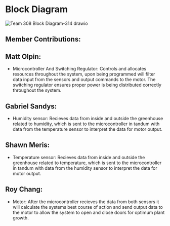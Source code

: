 # Block Diagram

![Team 308 Block Diagram-314 drawio](https://github.com/EGR314Team308/Team308.github.io/assets/157086096/35b05d34-431c-4c7f-abfc-4587fa1bb2e9)

## Member Contributions:

## Matt Olpin:
- Microcontroller And Switching Regulator:
  Controls and allocates resources throughout the system, upon being programmed will filter data input from the sensors and output commands to the motor. The switching regulator ensures proper power is being distributed correctly throughout the system.

## Gabriel Sandys:
- Humidity sensor:
  Recieves data from inside and outside the greenhouse related to humidity, which is sent to the microcontroller in tandum with data from the temperature sensor to interpret the data for motor output.

## Shawn Meris:
- Temperature sensor:
  Recieves data from inside and outside the greenhouse related to temperature, which is sent to the microcontroller in tandum with data from the humidity sensor to interpret the data for motor output.

## Roy Chang:
- Motor:
  After the microcontroller recieves the data from both sensors it will calculate the systems best course of action and send output data to the motor to allow the system to open and close doors for optimum plant growth.
